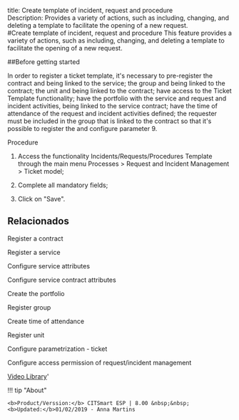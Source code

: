 title: Create template of incident, request and procedure  
Description: Provides a variety of actions, such as including, changing, and deleting a template to facilitate the opening of a new request.  
#Create template of incident, request and procedure
This feature provides a variety of actions, such as including, changing, and deleting a template to facilitate the opening of a new request.

##Before getting started

In order to register a ticket template, it's necessary to pre-register the contract and being linked to the service; the group and being linked to the contract; the unit and being linked to the contract; have access to the Ticket Template functionality; have the portfolio with the service and request and incident activities, being linked to the service contract; have the time of attendance of the request and incident activities defined; the requester must be included in the group that is linked to the contract so that it's possible to
register the and configure parameter 9.

Procedure


1.  Access the functionality Incidents/Requests/Procedures Template through the main menu Processes \> Request and Incident Management \> Ticket model;

2.  Complete all mandatory fields;

3.  Click on "Save".

Relacionados
------------

Register a contract

Register a service

Configure service attributes

Configure service contract attributes

Create the portfolio

Register group

Create time of attendance

Register unit

Configure parametrization - ticket

Configure access permission of request/incident management


<i class='fa fa-youtube-play  fa-2x' style='color:#97ce17;vertical-align: middle;'> </i> [Video Library](https://www.youtube.com/playlist?list=PLB5qK2uzf2RNemh0QXhtOXntvZ6G6o2B_)'

!!! tip "About"

    <b>Product/Verssion:</b> CITSmart ESP | 8.00 &nbsp;&nbsp;
    <b>Updated:</b>01/02/2019 - Anna Martins


